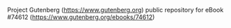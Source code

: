 Project Gutenberg (https://www.gutenberg.org) public repository for
eBook #74612 (https://www.gutenberg.org/ebooks/74612)
